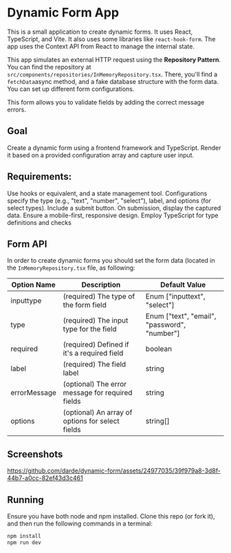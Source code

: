 # Dynamic Form App

This is a small application to create dynamic forms. It uses React, TypeScript, and Vite. It also uses some libraries like `react-hook-form`. The app uses the Context API from React to manage the internal state.

This app simulates an external HTTP request using the **Repository Pattern**. You can find the repository at `src/components/repositories/InMemoryRepository.tsx`. There, you'll find a `fetchData`async method, and a fake database structure with the form data. You can set up different form configurations.

This form allows you to validate fields by adding the correct message errors.

## Goal

Create a dynamic form using a frontend framework and TypeScript. Render it based on a provided configuration array and capture user input.

## Requirements:

Use hooks or equivalent, and a state management tool.
Configurations specify the type (e.g., "text", "number", "select"), label, and options (for select types).
Include a submit button. On submission, display the captured data.
Ensure a mobile-first, responsive design.
Employ TypeScript for type definitions and checks

## Form API
In order to create dynamic forms you should set the form data (located in the `InMemoryRepository.tsx` file, as following:

| Option Name | Description                           | Default Value |
|-------------|---------------------------------------|---------------|
| inputtype   | (required) The type of the form field | Enum ["inputtext", "select"] |
| type        | (required) The input type for the field | Enum ["text", "email", "password", "number"] |
| required    | (required) Defined if it's a required field | boolean |
| label       | (required) The field label            | string |
| errorMessage| (optional) The error message for required fields | string |
| options     | (optional) An array of options for select fields | string[] |

## Screenshots

https://github.com/darde/dynamic-form/assets/24977035/39f979a8-3d8f-44b7-a0cc-82ef43d3c461

## Running

Ensure you have both node and npm installed.
Clone this repo (or fork it), and then run the following commands in a terminal:

```bash
npm install
npm run dev
```
